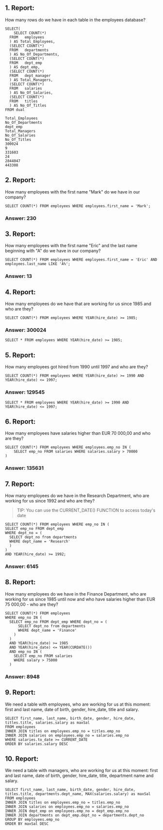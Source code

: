 ## 1. Report:

How many rows do we have in each table in the employees database?

    SELECT(
        SELECT COUNT(*)
      FROM   employees
      ) AS Total_Employees,
      (SELECT COUNT(*)
      FROM   departments
      ) AS No_Of_Departments,
      (SELECT COUNT(*)
      FROM   dept_emp
      ) AS dept_emp,
      (SELECT COUNT(*)
      FROM   dept_manager
      ) AS Total_Managers,
      (SELECT COUNT(*)
      FROM   salaries
      ) AS No_Of_Salaries,
      (SELECT COUNT(*)
      FROM   titles
      ) AS No_Of_Titles
    FROM dual

    Total_Employees
    No_Of_Departments
    dept_emp
    Total_Managers
    No_Of_Salaries
    No_Of_Titles
    300024
    9
    331603
    24
    2844047
    443308

## 2. Report:

How many employees with the first name "Mark" do we have in our company?

    SELECT COUNT(*) FROM employees WHERE employees.first_name = 'Mark';

### Answer: 230


## 3. Report:

How many employees with the first name "Eric" and the last name beginning with "A" do we have in our company?

    SELECT COUNT(*) FROM employees WHERE employees.first_name = 'Eric' AND employees.last_name LIKE 'A%';


### Answer: 13


## 4. Report:

How many employees do we have that are working for us since 1985 and who are they?

    SELECT COUNT(*) FROM employees WHERE YEAR(hire_date) >= 1985;

### Answer: 300024

    SELECT * FROM employees WHERE YEAR(hire_date) >= 1985;


## 5. Report:

How many employees got hired from 1990 until 1997 and who are they?

    SELECT COUNT(*) FROM employees WHERE YEAR(hire_date) >= 1990 AND YEAR(hire_date) <= 1997;

### Answer: 129545

    SELECT * FROM employees WHERE YEAR(hire_date) >= 1990 AND YEAR(hire_date) <= 1997;

## 6. Report:

How many employees have salaries higher than EUR 70 000,00 and who are they?

    SELECT COUNT(*) FROM employees WHERE employees.emp_no IN (
	    SELECT emp_no FROM salaries WHERE salaries.salary > 70000
    )

### Answer: 135631

## 7. Report:

How many employees do we have in the Research Department, who are working for us since 1992 and who are they?

> TIP: You can use the CURRENT_DATE() FUNCTION to access today's date

    SELECT COUNT(*) FROM employees WHERE emp_no IN (
    SELECT emp_no FROM dept_emp
    WHERE dept_no = ( 
      SELECT dept_no from departments
      WHERE dept_name = 'Research'
      )
    )
    AND YEAR(hire_date) >= 1992;

### Answer: 6145

## 8. Report:

How many employees do we have in the Finance Department, who are working for us since 1985 until now and who have salaries higher than EUR 75 000,00 - who are they?

    SELECT COUNT(*) FROM employees
    WHERE emp_no IN (
      SELECT emp_no FROM dept_emp WHERE dept_no = (
          SELECT dept_no from departments
          WHERE dept_name = 'Finance'
        )
      )
      AND YEAR(hire_date) >= 1985
      AND YEAR(hire_date) <= YEAR(CURDATE())
      AND emp_no IN (
        SELECT emp_no FROM salaries
        WHERE salary > 75000    
      )

### Answer: 8948

## 9. Report:

We need a table with employees, who are working for us at this moment: first and last name, date of birth, gender, hire_date, title and salary.

    SELECT first_name, last_name, birth_date, gender, hire_date, titles.title, salaries.salary as maxSal
    FROM employees
    INNER JOIN titles on employees.emp_no = titles.emp_no
    INNER JOIN salaries on employees.emp_no = salaries.emp_no
    WHERE salaries.to_date >= CURRENT_DATE  
    ORDER BY salaries.salary DESC


## 10. Report:

We need a table with managers, who are working for us at this moment: first and last name, date of birth, gender, hire_date, title, department name and salary.

    SELECT first_name, last_name, birth_date, gender, hire_date, titles.title, departments.dept_name, MAX(salaries.salary) as maxSal
    FROM employees
    INNER JOIN titles on employees.emp_no = titles.emp_no
    INNER JOIN salaries on employees.emp_no = salaries.emp_no
    INNER JOIN dept_emp on employees.emp_no = dept_emp.emp_no
    INNER JOIN departments on dept_emp.dept_no = departments.dept_no
    GROUP BY employees.emp_no
    ORDER BY maxSal DESC